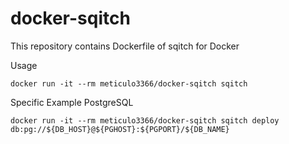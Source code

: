 # docker-sqitch

This repository contains Dockerfile of sqitch for Docker

Usage

    docker run -it --rm meticulo3366/docker-sqitch sqitch

Specific Example PostgreSQL

	docker run -it --rm meticulo3366/docker-sqitch sqitch deploy db:pg://${DB_HOST}@${PGHOST}:${PGPORT}/${DB_NAME}